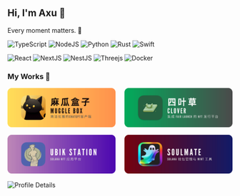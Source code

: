 ## Hi, I'm Axu 👋

Every moment matters. 🎁

![TypeScript](https://img.shields.io/badge/typescript-%23007ACC.svg?style=flat&logo=typescript&logoColor=white)
![NodeJS](https://img.shields.io/badge/node.js-6DA55F?style=flat&logo=node.js&logoColor=white)
![Python](https://img.shields.io/badge/python-3670A0?style=flat&logo=python&logoColor=ffdd54)
![Rust](https://img.shields.io/badge/rust-%23000000.svg?style=flat&logo=rust&logoColor=white)
![Swift](https://img.shields.io/badge/swift-F54A2A?style=flat&logo=swift&logoColor=white)

![React](https://img.shields.io/badge/react-%2320232a.svg?style=flat&logo=react&logoColor=%2361DAFB)
![NextJS](https://img.shields.io/badge/next.js-000000?style=flat&logo=nextdotjs&logoColor=white)
![NestJS](https://img.shields.io/badge/nestjs-%23E0234E.svg?style=flat&logo=nestjs&logoColor=white)
![Threejs](https://img.shields.io/badge/threejs-black?style=flat&logo=three.js&logoColor=white)
![Docker](https://img.shields.io/badge/docker-%230db7ed.svg?style=flat&logo=docker&logoColor=white)

<!-- ![MongoDB](https://img.shields.io/badge/MongoDB-%234ea94b.svg?style=flat&logo=mongodb&logoColor=white)
![MySQL](https://img.shields.io/badge/mysql-%2300f.svg?style=flat&logo=mysql&logoColor=white)

![React Native](https://img.shields.io/badge/react_native-%2320232a.svg?style=flat&logo=react&logoColor=%2361DAFB)
![Electron.js](https://img.shields.io/badge/Electron-191970?style=flat&logo=Electron&logoColor=white)
![AdonisJS](https://img.shields.io/badge/adonisjs-%23220052.svg?style=flat&logo=adonisjs&logoColor=white)
![TailwindCSS](https://img.shields.io/badge/tailwindcss-%2338B2AC.svg?style=flat&logo=tailwind-css&logoColor=white)

![Adobe Photoshop](https://img.shields.io/badge/Adobe%20Photoshop-31A8FF?style=flat&logo=Adobe%20Photoshop&logoColor=black)
![Figma](https://img.shields.io/badge/Figma-F24E1E?style=flat&logo=figma&logoColor=white)
![Sketch](https://img.shields.io/badge/Sketch-FFB387?style=flat&logo=sketch&logoColor=black) -->

### My Works 🌠

<p>
  <a href="https://chat.magua.app"><img src="./imgs/muggle-box.png" width=48% alt="麻瓜盒子 Muggle Box - 简洁优雅的 ChatGPT 客户端"></a>
  &nbsp;&nbsp;&nbsp;
  <a href="https://clover.baa.is"><img src="./imgs/clover.png" width=48% alt="Clover - 集成 Fair Lauch 的 NFT 发行平台"></a>
</p>
<p>
  <a href="https://station.baa.is"><img src="./imgs/ubik-station.png" width=48% alt="Ubik Station - Solana NFT 应用平台"></a>
  &nbsp;&nbsp;&nbsp;
  <a href="https://baa.is"><img src="./imgs/soulmate.png" width=48% alt="Soulmate - Solana 钱包管理与 Mint 工具"></a>
</p>

![Profile Details](https://github-profile-summary-cards.vercel.app/api/cards/productive-time?username=axuu&theme=github)
